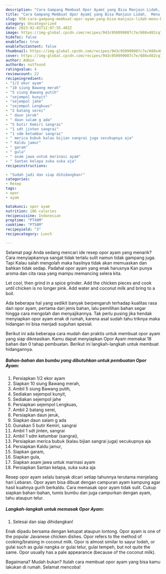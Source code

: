 ```yaml
---
description: "Cara Gampang Membuat Opor Ayam{ yang Bisa Manjain Lidah,  Menu Buat lebaran"
title: "Cara Gampang Membuat Opor Ayam{ yang Bisa Manjain Lidah,  Menu Buat lebaran"
slug: 958-cara-gampang-membuat-opor-ayam-yang-bisa-manjain-lidah-menu-buat-lebaran
category: Uncategorized
date: 2023-02-01T12:07:55.402Z
image: https://img-global.cpcdn.com/recipes/943c950999087c7e/680x482cq70/opor-ayam-foto-resep-utama.jpg
hideToc: false
enableToc: true
enableTocContent: false
thumbnail: https://img-global.cpcdn.com/recipes/943c950999087c7e/680x482cq70/opor-ayam-foto-resep-utama.jpg
cover: https://img-global.cpcdn.com/recipes/943c950999087c7e/680x482cq70/opor-ayam-foto-resep-utama.jpg
author: Admin
authorAv: notfound
ratingvalue: 4
reviewcount: 22
recipeingredient:
- "1/2 ekor ayam"
- "10 siung Bawang merah"
- "5 siung Bawang putih"
- "sejempol kunyit"
- "sejempol jahe"
- "sejempol Lengkuas"
- "2 batang serei"
- " daun jeruk"
- " daun salam g ada"
- "5 butir Kemiri sangrai"
- "1 sdt jinten sangrai"
- "1 sdm ketumbar sangrai"
- " merica bubuk kalau bijian sangrai juga secukupnya aja"
- " Kaldu jamur"
- " garam"
- " gula"
- " asam jawa untuk marinasi ayam"
- " Santan kelapa suka suka aja"
recipeinstructions:

- "Sudah jadi dan siap dihidangkan!"
categories:
- Resep
tags:
- opor
- ayam

katakunci: opor ayam 
nutrition: 106 calories
recipecuisine: Indonesian
preptime: "PT40M"
cooktime: "PT58M"
recipeyield: "3"
recipecategory: Lunch

---
```



Selamat pagi Anda sedang mencari ide resep opor ayam yang menarik? Cara menyiapkannya sangat tidak terlalu sulit namun tidak gampang juga. Tapi Kalau salah mengolah maka hasilnya tidak akan memuaskan dan bahkan tidak sedap. Padahal opor ayam yang enak harusnya Kan punya aroma dan cita rasa yang mampu memancing selera kita.


Let cool, then grind in a spice grinder. Add the chicken pieces and cook until chicken is no longer pink. Add water and coconut milk and bring to a boil.

Ada beberapa hal yang sedikit banyak berpengaruh terhadap kualitas rasa dari opor ayam, pertama dari jenis bahan, lalu pemilihan bahan segar hingga cara mengolah dan menyajikannya. Tak perlu pusing jika hendak menyiapkan opor ayam enak di rumah, karena asal sudah tahu triknya maka hidangan ini bisa menjadi suguhan spesial.


Berikut ini ada beberapa cara mudah dan praktis untuk membuat opor ayam yang siap dikreasikan. Kamu dapat menyiapkan Opor Ayam memakai 18 bahan dan 0 tahap pembuatan. Berikut ini langkah-langkah untuk membuat hidangannya.

<!--inarticleads1-->

##### Bahan-bahan dan bumbu yang dibutuhkan untuk pembuatan Opor Ayam:

1. Persiapkan 1/2 ekor ayam
1. Siapkan 10 siung Bawang merah,
1. Ambil 5 siung Bawang putih,
1. Sediakan sejempol kunyit,
1. Sediakan sejempol jahe
1. Persiapkan sejempol Lengkuas,
1. Ambil 2 batang serei,
1. Persiapkan  daun jeruk,
1. Siapkan  daun salam g ada
1. Gunakan 5 butir Kemiri, sangrai
1. Ambil 1 sdt jinten, sangrai
1. Ambil 1 sdm ketumbar (sangrai),
1. Persiapkan  merica bubuk (kalau bijian sangrai juga) secukupnya aja
1. Persiapkan  Kaldu jamur,
1. Siapkan  garam,
1. Siapkan  gula,
1. Siapkan  asam jawa untuk marinasi ayam
1. Persiapkan  Santan kelapa, suka suka aja


Resep opor ayam selalu banyak dicari setiap tahunnya terutama menjelang hari Lebaran. Opor ayam bisa dibuat dengan campuran ayam kampung agar hasil kuahnya gurih berkaldu. Cara memasak opor ayam tidak sulit. Cukup siapkan bahan-bahan, tumis bumbu dan juga campurkan dengan ayam, tahu ataupun telur. 

<!--inarticleads2-->

##### Langkah-langkah untuk memasak Opor Ayam:


1. Selesai dan siap dihidangkan!

Enak dipadu bersama dengan ketupat ataupun lontong. Opor ayam is one of the popular Javanese chicken dishes. Opor refers to the method of cooking/braising in coconut milk. Opor is almost similar to sayur lodeh, or gulai such as gulai nangka or gulai telur, gulai tempeh, but not quite the same. Opor usually has a pale appearance (because of the coconut milk). 

Bagaimana? Mudah bukan? Itulah cara membuat opor ayam yang bisa kamu lakukan di rumah. Selamat mencoba!
